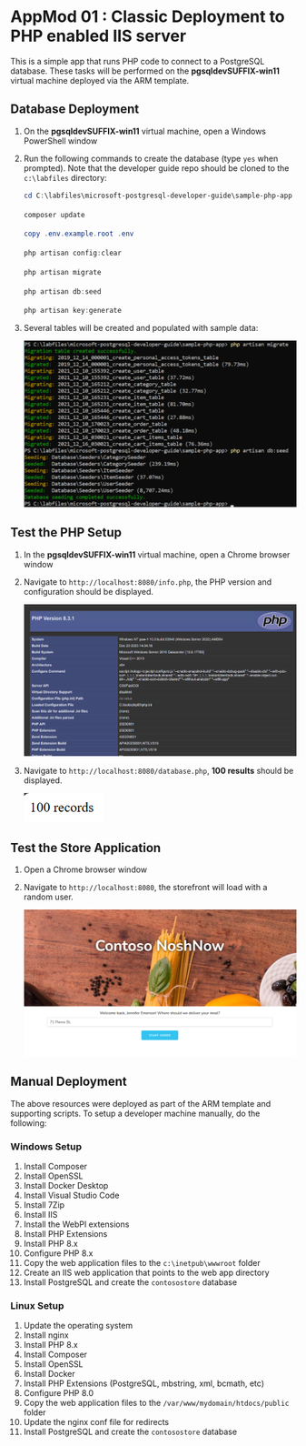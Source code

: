 # AppMod 01 : Classic Deployment to PHP enabled IIS server

This is a simple app that runs PHP code to connect to a PostgreSQL database. These tasks will be performed on the **pgsqldevSUFFIX-win11** virtual machine deployed via the ARM template.

## Database Deployment

1. On the **pgsqldevSUFFIX-win11** virtual machine, open a Windows PowerShell window
2. Run the following commands to create the database (type `yes` when prompted). Note that the developer guide repo should be cloned to the `c:\labfiles` directory:

    ```PowerShell
    cd C:\labfiles\microsoft-postgresql-developer-guide\sample-php-app

    composer update 

    copy .env.example.root .env

    php artisan config:clear
    
    php artisan migrate

    php artisan db:seed

    php artisan key:generate
    ```

3. Several tables will be created and populated with sample data:

    ![This screen shot shows the results of the above commands.](./media/php_setup.png "Powershell window with results displayed")

## Test the PHP Setup

1. In the **pgsqldevSUFFIX-win11** virtual machine, open a Chrome browser window
2. Navigate to `http://localhost:8080/info.php`, the PHP version and configuration should be displayed.

    ![This image demonstrates the PHP configuration page.](./media/php_info.png "PHP configuration page")

3. Navigate to `http://localhost:8080/database.php`, **100 results** should be displayed.

    ![This image demonstrates the database results page.](./media/php_database.png "Database results page")

## Test the Store Application

1. Open a Chrome browser window
2. Navigate to `http://localhost:8080`, the storefront will load with a random user.

    ![This image demonstrates the loading screen for the Contoso NoshNow app.](./media/noshnow-app-load.png "Loading screen with random user")

## Manual Deployment

The above resources were deployed as part of the ARM template and supporting scripts. To setup a developer machine manually, do the following:

### Windows Setup

1. Install Composer
2. Install OpenSSL
3. Install Docker Desktop
4. Install Visual Studio Code
5. Install 7Zip
6. Install IIS
7. Install the WebPI extensions
8. Install PHP Extensions
9. Install PHP 8.x
10. Configure PHP 8.x
11. Copy the web application files to the `c:\inetpub\wwwroot` folder
12. Create an IIS web application that points to the web app directory
13. Install PostgreSQL and create the `contosostore` database

### Linux Setup

1. Update the operating system
2. Install nginx
3. Install PHP 8.x
4. Install Composer
5. Install OpenSSL
6. Install Docker
7. Install PHP Extensions (PostgreSQL, mbstring, xml, bcmath, etc)
8. Configure PHP 8.0
9. Copy the web application files to the `/var/www/mydomain/htdocs/public` folder
10. Update the nginx conf file for redirects
11. Install PostgreSQL and create the `contosostore` database

